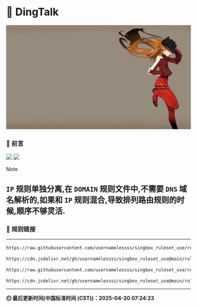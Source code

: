 
# 🧸 DingTalk
![](https://raw.githubusercontent.com/usernamelessss/picture-bed/main/images/202504042256831.jpg)
### 📣 前言
![](https://shields.io/badge/-移除重复规则-ff69b4) ![](https://shields.io/badge/-IP&nbsp;规则单独存放不与&nbsp;DOMAIN&nbsp;等混合-green)
> [!NOTE]
**`IP` 规则单独分离,在 `DOMAIN` 规则文件中,不需要 `DNS` 域名解析的,如果和 `IP` 规则混合,导致排列路由规则的时候,顺序不够灵活.**
---

###  🔗 规则链接
---

```url
https://raw.githubusercontent.com/usernamelessss/singbox_ruleset_use/refs/heads/main/rule/DingTalk/DingTalk_No_IP.json
```

```url
https://cdn.jsdelivr.net/gh/usernamelessss/singbox_ruleset_use@main/rule/DingTalk/DingTalk_No_IP.json
```

```url
https://raw.githubusercontent.com/usernamelessss/singbox_ruleset_use/refs/heads/main/rule/DingTalk/DingTalk_No_IP.srs
```

```url
https://cdn.jsdelivr.net/gh/usernamelessss/singbox_ruleset_use@main/rule/DingTalk/DingTalk_No_IP.srs
```

---
**⏲️ 最后更新时间(中国标准时间 (CST))：2025-04-20 07:24:23**